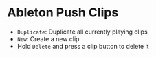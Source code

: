 # Ableton Push Clips

- `Duplicate`: Duplicate all currently playing clips
- `New`: Create a new clip
- Hold `Delete` and press a clip button to delete it